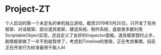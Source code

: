 # Project-ZT
个人启动的第一个未定名的单机独立游戏，截至2019年5月20日，只开发了任务框架、对话框架、部分道具框架、建造系统、制作系统，底层类多数利用ScriptableObject实现，还自定义了友好的Inspector面板。道具框架暂时止步，剧情框架做了一半不到就暂停了，考虑到Timeline的使用，正在考虑重建。目前正在开发行为树准备用于敌人AI
